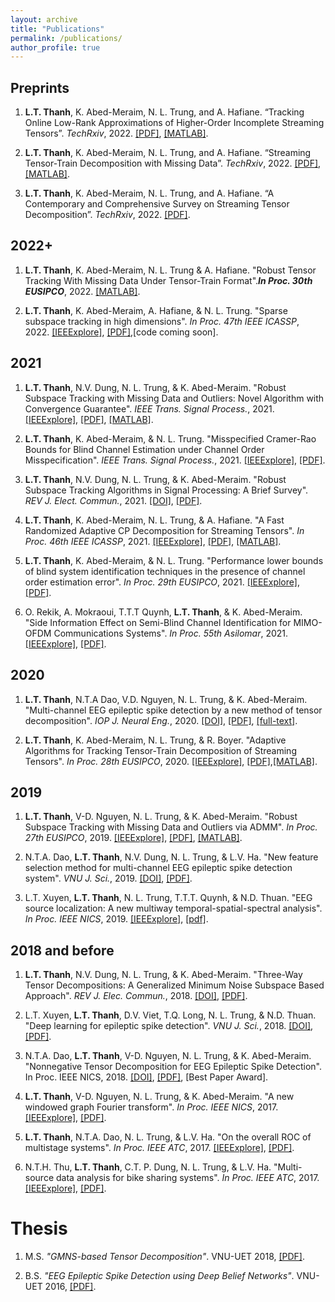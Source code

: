 ```yaml
---
layout: archive
title: "Publications"
permalink: /publications/
author_profile: true
---
```


Preprints
----

1. **L.T. Thanh**, K. Abed-Meraim, N. L. Trung, and A. Hafiane. “Tracking Online Low-Rank Approximations of Higher-Order Incomplete Streaming Tensors”. *TechRxiv*, 2022.  [[PDF]](https://www.techrxiv.org/articles/preprint/Tracking_Online_Low-Rank_Approximations_of_Higher-Order_Incomplete_Streaming_Tensors/19704034), [[MATLAB]](https://github.com/thanhtbt/Tensor_Tracking).

1. **L.T. Thanh**, K. Abed-Meraim, N. L. Trung, and A. Hafiane. “Streaming Tensor-Train Decomposition with Missing Data”. *TechRxiv*, 2022.   [[PDF]](https://www.techrxiv.org/articles/preprint/Streaming_Tensor-Train_Decomposition_with_Missing_Data/20141156), [[MATLAB]](https://github.com/thanhtbt/ATT-miss).

1. **L.T. Thanh**, K. Abed-Meraim, N. L. Trung, and A. Hafiane. “A Contemporary and Comprehensive Survey on Streaming Tensor Decomposition”. *TechRxiv*, 2022. [[PDF]](https://www.techrxiv.org/articles/preprint/A_Contemporary_and_Comprehensive_Survey_on_Streaming_Tensor_Decomposition/20105966).


2022+
----

1. **L.T. Thanh**, K. Abed-Meraim, N. L. Trung & A. Hafiane. "Robust Tensor Tracking With Missing Data Under Tensor-Train Format".**_In Proc. 30th EUSIPCO_**, 2022. [[MATLAB]](https://github.com/thanhtbt/ROBOT).

1. **L.T. Thanh**, K. Abed-Meraim, A. Hafiane, & N. L. Trung. "Sparse subspace tracking in high dimensions". *In Proc. 47th IEEE ICASSP*, 2022. [[IEEExplore]](https://ieeexplore.ieee.org/document/9746546), [[PDF]](https://drive.google.com/file/d/1fOSTtaSCNWVRb6xEx5Tk1ThgAJwp1Xe0/view),[code coming soon].

2021
----
1. **L.T. Thanh**, N.V. Dung, N. L. Trung, & K. Abed-Meraim. "Robust Subspace Tracking with Missing Data and Outliers: Novel Algorithm with Convergence Guarantee". *IEEE Trans. Signal Process.*, 2021. [[IEEExplore]](https://ieeexplore.ieee.org/document/9381678), [[PDF]](https://drive.google.com/file/d/1LqwEKT_6HNw525yVILXikMSR95P8KwB1/view), [[MATLAB]](https://github.com/thanhtbt/RST).

1. **L.T. Thanh**, K. Abed-Meraim, & N. L. Trung. "Misspecified Cramer-Rao Bounds for Blind Channel Estimation under Channel Order Misspecification". *IEEE Trans. Signal Process.*, 2021. [[IEEExplore]](https://ieeexplore.ieee.org/document/9537597), [[PDF]](https://drive.google.com/file/d/1QeIRxPiVJCJ3WoVv9EPGSIWPthoW1FBi/view).

1. **L.T. Thanh**, N.V. Dung, N. L. Trung, & K. Abed-Meraim. "Robust Subspace Tracking Algorithms in Signal Processing: A Brief Survey". *REV J. Elect. Commun.*, 2021. [[DOI]](https://rev-jec.org/index.php/rev-jec/article/view/270), [[PDF]](https://drive.google.com/file/d/14XWoITbCiZmQjJBO6hmQvnH_iIuTYz-w/view).

1. **L.T. Thanh**, K. Abed-Meraim, N. L. Trung, & A. Hafiane. "A Fast Randomized Adaptive CP Decomposition for Streaming Tensors". *In Proc. 46th IEEE ICASSP*, 2021. [[IEEExplore]](https://ieeexplore.ieee.org/document/9413554), [[PDF]](https://drive.google.com/file/d/1DAUTPryASpIoDxUZlRW_jzMSFeOS5EPm/view), [[MATLAB]](https://github.com/thanhtbt/ROLCP).

1. **L.T. Thanh**, K. Abed-Meraim, & N. L. Trung. "Performance lower bounds of blind system identification techniques in the presence of channel order estimation error". *In Proc. 29th EUSIPCO*, 2021. [[IEEExplore]](https://ieeexplore.ieee.org/document/9615921), [[PDF]](https://drive.google.com/file/d/1H0w8OBMVRq2rsSNT-QjtcWSBTJ-H1UYd/view).

1. O. Rekik, A. Mokraoui, T.T.T Quynh, **L.T. Thanh**, & K. Abed-Meraim. "Side Information Effect on Semi-Blind Channel Identification for MIMO-OFDM Communications Systems". *In Proc. 55th Asilomar*, 2021.[[IEEExplore]](https://ieeexplore.ieee.org/abstract/document/9723265), [[PDF]](https://drive.google.com/file/d/19GUQ3qFgFpcKL5QaKPrqEw3CCvIF55aw/view).

2020
----

1. **L.T. Thanh**, N.T.A Dao, V.D. Nguyen, N. L. Trung, & K. Abed-Meraim. "Multi-channel EEG epileptic spike detection by a new method of tensor decomposition". *IOP J. Neural Eng.*, 2020. [[DOI]](https://iopscience.iop.org/article/10.1088/1741-2552/ab5247), [[PDF]](https://drive.google.com/file/d/152TeB1p8MqDRZaUGkoZS0gieajeQ4sQO/view), [[full-text]](https://drive.google.com/file/d/1tmyBUx9CKHekFk5XyDNHN25qSdWUEnEB/view).

1. **L.T. Thanh**, K. Abed-Meraim, N. L. Trung, & R. Boyer. "Adaptive Algorithms for Tracking Tensor-Train Decomposition of Streaming Tensors". *In Proc. 28th EUSIPCO*, 2020. [[IEEExplore]](https://ieeexplore.ieee.org/document/9287780), [[PDF]](https://drive.google.com/file/d/1A4lvKG7PMVyTBYyYsA2H9SZpr9hyfhUE/view),[[MATLAB]](https://github.com/thanhtbt/ATT).

2019
----
1. **L.T. Thanh**, V-D. Nguyen, N. L. Trung,  & K. Abed-Meraim. "Robust Subspace Tracking with Missing Data and Outliers via ADMM".  *In Proc. 27th EUSIPCO*, 2019. [[IEEExplore]](https://ieeexplore.ieee.org/document/8903031), [[PDF]](https://drive.google.com/file/d/1fOfWjUdMgUuOI7yWpouid3BMb29QQzkr/view), [[MATLAB]](https://github.com/thanhtbt/RST). 

1. N.T.A. Dao, **L.T. Thanh**, N.V. Dung, N. L. Trung, & L.V. Ha. "New feature selection method for multi-channel EEG epileptic spike detection system". *VNU J. Sci.*, 2019. [[DOI]](https://jcsce.vnu.edu.vn/index.php/jcsce/article/view/230), [[PDF]](https://drive.google.com/file/d/1npc8-DjZYuTKAsAVMu15tq4UjoVgfstP/view).

1. L.T. Xuyen, **L.T. Thanh**, N. L. Trung, T.T.T. Quynh, & N.D. Thuan. "EEG source localization: A new multiway temporal-spatial-spectral analysis". *In Proc. IEEE NICS*, 2019. [[IEEExplore]](https://ieeexplore.ieee.org/document/9023865), [[pdf]](https://drive.google.com/file/d/1_gtc2ZZrhb5cLq3R3U_LxV-fI_qFir5U/view).

2018 and before
----

1. **L.T. Thanh**, N.V. Dung, N. L. Trung, & K. Abed-Meraim. "Three-Way Tensor Decompositions: A Generalized Minimum Noise Subspace Based Approach". *REV J. Elec. Commun.*, 2018. [[DOI]](https://rev-jec.org/index.php/rev-jec/article/view/196), [[PDF]](https://drive.google.com/file/d/1ZGGLmtGhVj_OloLK9MRzyCOHaASNoGTD/view).

1. L.T. Xuyen, **L.T. Thanh**, D.V. Viet, T.Q. Long, N. L. Trung, & N.D. Thuan. "Deep learning for epileptic spike detection". *VNU J. Sci.*, 2018. [[DOI]](https://jcsce.vnu.edu.vn/index.php/jcsce/article/view/156), [[PDF]](https://drive.google.com/file/d/1WneJlybazBSw69EQQP29Ff31g1Yuueor/view).

1. N.T.A. Dao, **L.T. Thanh**, V-D. Nguyen, N. L. Trung, & K. Abed-Meraim. "Nonnegative Tensor Decomposition for EEG Epileptic Spike Detection". In Proc. IEEE NICS, 2018. [[DOI]](https://ieeexplore.ieee.org/document/8606822), [[PDF]]([https://drive.google.com/file/d/1ZGGLmtGhVj_OloLK9MRzyCOHaASNoGTD/view](https://drive.google.com/file/d/1dgFTYBNQaNYwyzs_o_9TDs1kt-6Eck_9/view)), [Best Paper Award].

1. **L.T. Thanh**, V-D. Nguyen, N. L. Trung, & K. Abed-Meraim. "A new windowed graph Fourier transform". *In Proc. IEEE NICS*, 2017. [[IEEExplore]](https://ieeexplore.ieee.org/document/8108055), [[PDF]](https://drive.google.com/file/d/16FiMg-Yek-ZKN2Jn4_7T_ZQu3nmkUA8g/view).

1. **L.T. Thanh**, N.T.A. Dao, N. L. Trung, & L.V. Ha. "On the overall ROC of multistage systems". *In Proc. IEEE ATC*, 2017.  [[IEEExplore]](https://ieeexplore.ieee.org/document/8167623), [[PDF]](https://drive.google.com/file/d/1bY5jYU1Fjj9uaN_iBiFk4ch56sOG2J0e/view).

1. N.T.H. Thu, **L.T. Thanh**, C.T. P. Dung, N. L. Trung, & L.V. Ha. "Multi-source data analysis for bike sharing systems". *In Proc. IEEE ATC*, 2017.  [[IEEExplore]](https://ieeexplore.ieee.org/document/8167624), [[PDF]](https://drive.google.com/file/d/1NjVyvt8vBpnLQz2VIqXb2VJaxZ4CchCL/view).


Thesis
=====

1. M.S. *"GMNS-based Tensor Decomposition"*. VNU-UET 2018, [[PDF]](https://drive.google.com/file/d/1XVqd0ESbK4vAvaO8jELdOwkXNKBF0sux/view).

1. B.S. *"EEG Epileptic Spike Detection using Deep Belief Networks"*. VNU-UET 2016, [[PDF]](https://drive.google.com/file/d/1XUmCnS4TsY_weq0mm90Bz5YHb4-t6ath/view).
